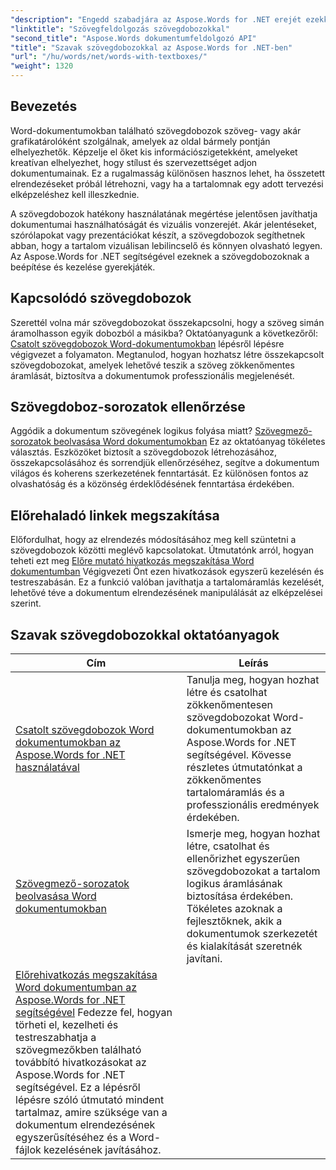 ```yaml
---
"description": "Engedd szabadjára az Aspose.Words for .NET erejét ezekkel a részletes oktatóanyagokkal, amelyek bemutatják a szövegdobozokkal való munkát, a dokumentumtervezés és a funkcionalitás fejlesztését."
"linktitle": "Szövegfeldolgozás szövegdobozokkal"
"second_title": "Aspose.Words dokumentumfeldolgozó API"
"title": "Szavak szövegdobozokkal az Aspose.Words for .NET-ben"
"url": "/hu/words/net/words-with-textboxes/"
"weight": 1320
---
```


## Bevezetés

Word-dokumentumokban található szövegdobozok szöveg- vagy akár grafikatárolóként szolgálnak, amelyek az oldal bármely pontján elhelyezhetők. Képzelje el őket kis információszigetekként, amelyeket kreatívan elhelyezhet, hogy stílust és szervezettséget adjon dokumentumainak. Ez a rugalmasság különösen hasznos lehet, ha összetett elrendezéseket próbál létrehozni, vagy ha a tartalomnak egy adott tervezési elképzeléshez kell illeszkednie.

A szövegdobozok hatékony használatának megértése jelentősen javíthatja dokumentumai használhatóságát és vizuális vonzerejét. Akár jelentéseket, szórólapokat vagy prezentációkat készít, a szövegdobozok segíthetnek abban, hogy a tartalom vizuálisan lebilincselő és könnyen olvasható legyen. Az Aspose.Words for .NET segítségével ezeknek a szövegdobozoknak a beépítése és kezelése gyerekjáték.

## Kapcsolódó szövegdobozok

Szerettél volna már szövegdobozokat összekapcsolni, hogy a szöveg simán áramolhasson egyik dobozból a másikba? Oktatóanyagunk a következőről: [Csatolt szövegdobozok Word-dokumentumokban](./linked-text-boxes/) lépésről lépésre végigvezet a folyamaton. Megtanulod, hogyan hozhatsz létre összekapcsolt szövegdobozokat, amelyek lehetővé teszik a szöveg zökkenőmentes áramlását, biztosítva a dokumentumok professzionális megjelenését.

## Szövegdoboz-sorozatok ellenőrzése

Aggódik a dokumentum szövegének logikus folyása miatt? [Szövegmező-sorozatok beolvasása Word dokumentumokban](./textbox-sequences-check/) Ez az oktatóanyag tökéletes választás. Eszközöket biztosít a szövegdobozok létrehozásához, összekapcsolásához és sorrendjük ellenőrzéséhez, segítve a dokumentum világos és koherens szerkezetének fenntartását. Ez különösen fontos az olvashatóság és a közönség érdeklődésének fenntartása érdekében.

## Előrehaladó linkek megszakítása

Előfordulhat, hogy az elrendezés módosításához meg kell szüntetni a szövegdobozok közötti meglévő kapcsolatokat. Útmutatónk arról, hogyan teheti ezt meg [Előre mutató hivatkozás megszakítása Word dokumentumban](./break-forward-link/) Végigvezeti Önt ezen hivatkozások egyszerű kezelésén és testreszabásán. Ez a funkció valóban javíthatja a tartalomáramlás kezelését, lehetővé téve a dokumentum elrendezésének manipulálását az elképzelései szerint.

## Szavak szövegdobozokkal oktatóanyagok
| Cím | Leírás |
| --- | --- |
| [Csatolt szövegdobozok Word dokumentumokban az Aspose.Words for .NET használatával](./linked-text-boxes/) | Tanulja meg, hogyan hozhat létre és csatolhat zökkenőmentesen szövegdobozokat Word-dokumentumokban az Aspose.Words for .NET segítségével. Kövesse részletes útmutatónkat a zökkenőmentes tartalomáramlás és a professzionális eredmények érdekében. |
| [Szövegmező-sorozatok beolvasása Word dokumentumokban](./textbox-sequences-check/) | Ismerje meg, hogyan hozhat létre, csatolhat és ellenőrizhet egyszerűen szövegdobozokat a tartalom logikus áramlásának biztosítása érdekében. Tökéletes azoknak a fejlesztőknek, akik a dokumentumok szerkezetét és kialakítását szeretnék javítani. |
| [Előrehivatkozás megszakítása Word dokumentumban az Aspose.Words for .NET segítségével](./break-forward-link/) Fedezze fel, hogyan törheti el, kezelheti és testreszabhatja a szövegmezőkben található továbbító hivatkozásokat az Aspose.Words for .NET segítségével. Ez a lépésről lépésre szóló útmutató mindent tartalmaz, amire szüksége van a dokumentum elrendezésének egyszerűsítéséhez és a Word-fájlok kezelésének javításához. |